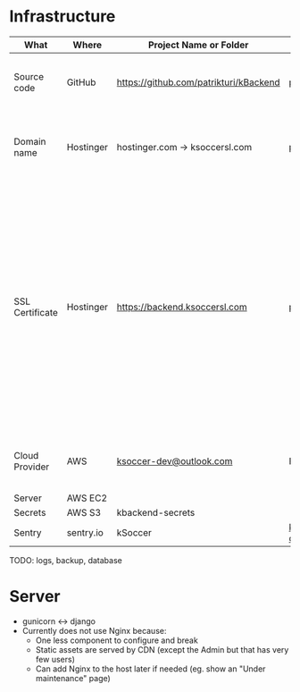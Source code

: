 # Infrastructure
| What | Where | Project Name or Folder | Account | Subscription | Comments |
|---|---|---|---|---|---|
| Source code | GitHub | https://github.com/patrikturi/kBackend | patrik.turi.0xff@gmail.com | - | Can invite other users or fork the repo |
| Domain name | Hostinger | hostinger.com -> ksoccersl.com | patrik.turi.0xff@gmail.com | -2021-09 | Can transfer domain to other account if needed |
| SSL Certificate | Hostinger | https://backend.ksoccersl.com | patrik.turi.0xff@gmail.com | -2021-09 | Don't need a certificate for the primary domain because Firebase provides it out of the box. Check next year if we could use a "Let's encrypt" free certificate instead or it is worth renewing this. |
| Cloud Provider | AWS | ksoccer-dev@outlook.com | Free tier until 2021-09 | Can create/invite admin or limited IAM accounts |
| Server | AWS EC2 |  |  |  |
| Secrets | AWS S3 | kbackend-secrets |  |  |
| Sentry | sentry.io | kSoccer | ksoccer-dev@outlook.com |  |
TODO: logs, backup, database

# Server
* gunicorn <-> django
* Currently does not use Nginx because:
  * One less component to configure and break
  * Static assets are served by CDN (except the Admin but that has very few users)
  * Can add Nginx to the host later if needed (eg. show an "Under maintenance" page)
